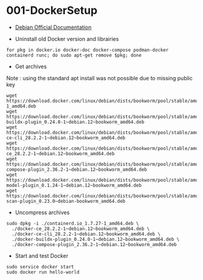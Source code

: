 # 001-DockerSetup

* [Debian Official Documentation](https://docs.docker.com/engine/install/debian/)

* Uninstall old Docker version and librairies

```
for pkg in docker.io docker-doc docker-compose podman-docker containerd runc; do sudo apt-get remove $pkg; done
```

* Get archives

Note : using the standard apt install was not possible due to missing public key

```
wget https://download.docker.com/linux/debian/dists/bookworm/pool/stable/amd64/containerd.io_1.7.27-1_amd64.deb
wget https://download.docker.com/linux/debian/dists/bookworm/pool/stable/amd64/docker-buildx-plugin_0.24.0-1~debian.12~bookworm_amd64.deb
wget https://download.docker.com/linux/debian/dists/bookworm/pool/stable/amd64/docker-ce-cli_28.2.2-1~debian.12~bookworm_amd64.deb
wget https://download.docker.com/linux/debian/dists/bookworm/pool/stable/amd64/docker-ce_28.2.2-1~debian.12~bookworm_amd64.deb
wget https://download.docker.com/linux/debian/dists/bookworm/pool/stable/amd64/docker-compose-plugin_2.36.2-1~debian.12~bookworm_amd64.deb
wget https://download.docker.com/linux/debian/dists/bookworm/pool/stable/amd64/docker-model-plugin_0.1.24-1~debian.12~bookworm_amd64.deb
wget https://download.docker.com/linux/debian/dists/bookworm/pool/stable/amd64/docker-scan-plugin_0.23.0~debian-bookworm_amd64.deb
```

* Uncompress archives

```
sudo dpkg -i ./containerd.io_1.7.27-1_amd64.deb \
  ./docker-ce_28.2.2-1~debian.12~bookworm_amd64.deb \
  ./docker-ce-cli_28.2.2-1~debian.12~bookworm_amd64.deb \
  ./docker-buildx-plugin_0.24.0-1~debian.12~bookworm_amd64.deb \
  ./docker-compose-plugin_2.36.2-1~debian.12~bookworm_amd64.deb
```

* Start and test Docker

```
sudo service docker start
sudo docker run hello-world
```

